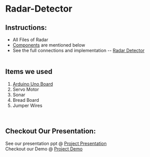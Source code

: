 # Radar-Detector


## Instructions:
- All Files of Radar
- [Components](#items-we-used) are mentioned below
- See the full connections and implementation -- [Radar Detector](https://youtu.be/JvmIutmQd9U)
<br><br>

## Items we used
1. [Arduino Uno Board](https://store.arduino.cc/products/arduino-uno-rev3)
2. Servo Motor
3. Sonar 
4. Bread Board
5. Jumper Wires

<br>

## Checkout Our Presentation:
See our presentation ppt @
[Project Presentation](/Radar%20Detector.pdf)
<br>
Checkout our Demo @
[Project Demo](/Radar%20Detector%20Demo.mp4)

<br><br>
